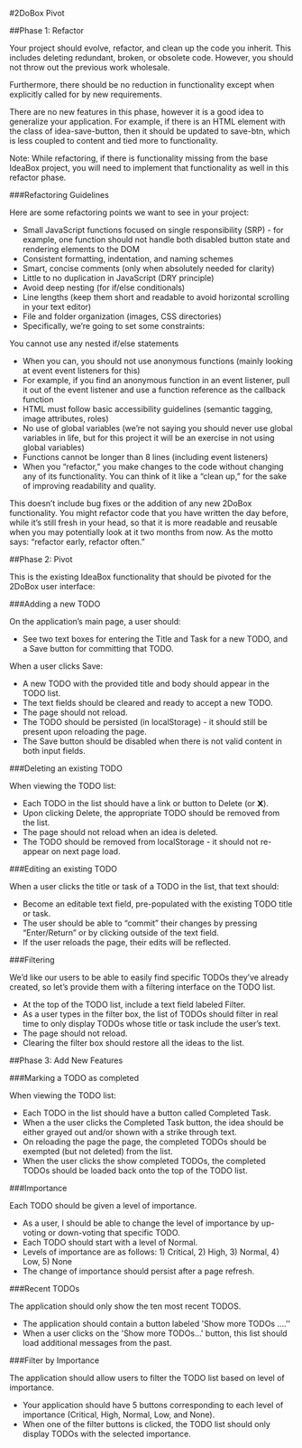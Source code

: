#2DoBox Pivot

##Phase 1: Refactor

Your project should evolve, refactor, and clean up the code you inherit. This includes deleting redundant, broken, or obsolete code. However, you should not throw out the previous work wholesale.

Furthermore, there should be no reduction in functionality except when explicitly called for by new requirements.

There are no new features in this phase, however it is a good idea to generalize your application. For example, if there is an HTML element with the class of idea-save-button, then it should be updated to save-btn, which is less coupled to content and tied more to functionality.

Note: While refactoring, if there is functionality missing from the base IdeaBox project, you will need to implement that functionality as well in this refactor phase.

###Refactoring Guidelines

Here are some refactoring points we want to see in your project:

- Small JavaScript functions focused on single responsibility (SRP) - for example, one function should not handle both disabled button state and rendering elements to the DOM
- Consistent formatting, indentation, and naming schemes
- Smart, concise comments (only when absolutely needed for clarity)
- Little to no duplication in JavaScript (DRY principle)
- Avoid deep nesting (for if/else conditionals)
- Line lengths (keep them short and readable to avoid horizontal scrolling in your text editor)
- File and folder organization (images, CSS directories)
- Specifically, we’re going to set some constraints:

You cannot use any nested if/else statements
- When you can, you should not use anonymous functions (mainly looking at event event listeners for this)
- For example, if you find an anonymous function in an event listener, pull it out of the event listener and use a function reference as the callback function
- HTML must follow basic accessibility guidelines (semantic tagging, image attributes, roles)
- No use of global variables (we’re not saying you should never use global variables in life, but for this project it will be an exercise in not using global variables)
- Functions cannot be longer than 8 lines (including event listeners)
- When you “refactor,” you make changes to the code without changing any of its functionality. You can think of it like a “clean up,” for the sake of improving readability and quality.

This doesn’t include bug fixes or the addition of any new 2DoBox functionality. You might refactor code that you have written the day before, while it’s still fresh in your head, so that it is more readable and reusable when you may potentially look at it two months from now. As the motto says: “refactor early, refactor often.”

##Phase 2: Pivot

This is the existing IdeaBox functionality that should be pivoted for the 2DoBox user interface:

###Adding a new TODO

On the application’s main page, a user should:

- See two text boxes for entering the Title and Task for a new TODO, and a Save button for committing that TODO.

When a user clicks Save:
- A new TODO with the provided title and body should appear in the TODO list.
- The text fields should be cleared and ready to accept a new TODO.
- The page should not reload.
- The TODO should be persisted (in localStorage) - it should still be present upon reloading the page.
- The Save button should be disabled when there is not valid content in both input fields.

###Deleting an existing TODO

When viewing the TODO list:

- Each TODO in the list should have a link or button to Delete (or 𝗫).
- Upon clicking Delete, the appropriate TODO should be removed from the list.
- The page should not reload when an idea is deleted.
- The TODO should be removed from localStorage - it should not re-appear on next page load.

###Editing an existing TODO

When a user clicks the title or task of a TODO in the list, that text should:

- Become an editable text field, pre-populated with the existing TODO title or task.
- The user should be able to “commit” their changes by pressing “Enter/Return” or by clicking outside of the text field.
- If the user reloads the page, their edits will be reflected.

###Filtering

We’d like our users to be able to easily find specific TODOs they’ve already created, so let’s provide them with a filtering interface on the TODO list.

- At the top of the TODO list, include a text field labeled Filter.
- As a user types in the filter box, the list of TODOs should filter in real time to only display TODOs whose title or task include the user’s text.
- The page should not reload.
- Clearing the filter box should restore all the ideas to the list.

##Phase 3: Add New Features

###Marking a TODO as completed

When viewing the TODO list:

- Each TODO in the list should have a button called Completed Task.
- When a the user clicks the Completed Task button, the idea should be either grayed out and/or shown with a strike through text.
- On reloading the page the page, the completed TODOs should be exempted (but not deleted) from the list.
- When the user clicks the show completed TODOs, the completed TODOs should be loaded back onto the top of the TODO list.

###Importance

Each TODO should be given a level of importance.

- As a user, I should be able to change the level of importance by up-voting or down-voting that specific TODO.
- Each TODO should start with a level of Normal.
- Levels of importance are as follows: 1) Critical, 2) High, 3) Normal, 4) Low, 5) None
- The change of importance should persist after a page refresh.

###Recent TODOs

The application should only show the ten most recent TODOS.

- The application should contain a button labeled 'Show more TODOs ....''
- When a user clicks on the 'Show more TODOs...' button, this list should load additional messages from the past.

###Filter by Importance

The application should allow users to filter the TODO list based on level of importance.

- Your application should have 5 buttons corresponding to each level of importance (Critical, High, Normal, Low, and None).
- When one of the filter buttons is clicked, the TODO list should only display TODOs with the selected importance.